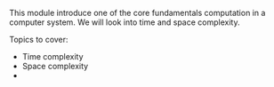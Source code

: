 This module introduce one of the core fundamentals computation in  a computer system. We will look into time and space complexity.



Topics to cover:

* Time complexity
* Space complexity
* 